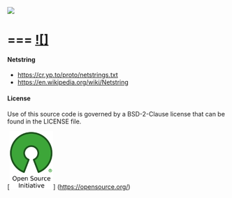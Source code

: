 [![](https://img.shields.io/badge/godoc-reference-blue.svg)](https://godoc.org/github.com/aletheia7/netstring) 

===
[![]](img/net.gift)
===

#### Netstring

  - https://cr.yp.to/proto/netstrings.txt
  - https://en.wikipedia.org/wiki/Netstring

#### License 

Use of this source code is governed by a BSD-2-Clause license that can be found
in the LICENSE file.

[![BSD-2-Clause License](img/osi_logo_100X133_90ppi_0.png)]
(https://opensource.org/)
